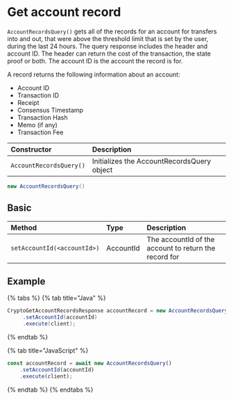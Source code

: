 # Get account record

`AccountRecordsQuery()` gets all of the records for an account for transfers into and out, that were above the threshold limit that is set by the user, during the last 24 hours. The query response includes the header and account ID. The header can return the cost of the transaction, the state proof or both. The account ID is the account the record is for.

A record returns the following information about an account:

* Account ID
* Transaction ID
* Receipt 
* Consensus Timestamp
* Transaction Hash
* Memo \(if any\)
* Transaction Fee

| Constructor | Description |
| :--- | :--- |
| `AccountRecordsQuery()` | Initializes the AccountRecordsQuery object |

```java
new AccountRecordsQuery()
```

## Basic

| Method | Type | Description |
| :--- | :--- | :--- |
| `setAccountId(<accountId>)` | AccountId | The accountId of the account to return the record for |

## Example

{% tabs %}
{% tab title="Java" %}
```java
CryptoGetAccountRecordsResponse accountRecord = new AccountRecordsQuery()
     .setAccountId(accountId)
     .execute(client);
```
{% endtab %}

{% tab title="JavaScript" %}
```javascript
const accountRecord = await new AccountRecordsQuery()
    .setAccountId(accountId)
    .execute(client);
```
{% endtab %}
{% endtabs %}

